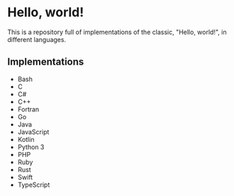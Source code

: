 # Hello, world!
This is a repository full of implementations of the classic, "Hello, world!", in different languages.

## Implementations
- Bash
- C
- C#
- C++
- Fortran
- Go
- Java
- JavaScript
- Kotlin
- Python 3
- PHP
- Ruby
- Rust
- Swift
- TypeScript
